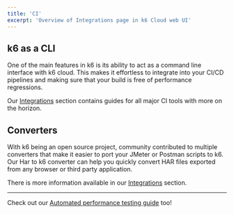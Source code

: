 ```yaml
---
title: 'CI'
excerpt: 'Overview of Integrations page in k6 Cloud web UI'
---
```


## k6 as a CLI

One of the main features in k6 is its ability to act as a command line interface with k6 cloud. This makes it effortless to integrate into your CI/CD pipelines and making sure that your build is free of performance regressions.

Our [Integrations](/integrations) section contains guides for all major CI tools with more on the horizon.

## Converters

With k6 being an open source project, community contributed to multiple converters that make it easier to port your JMeter or Postman scripts to k6. Our Har to k6 converter can help you quickly convert HAR files exported from any browser or third party application.

There is more information available in our [Integrations](/integrations) section.

***

Check out our [Automated performance testing guide](/testing-guides/automated-performance-testing) too!
